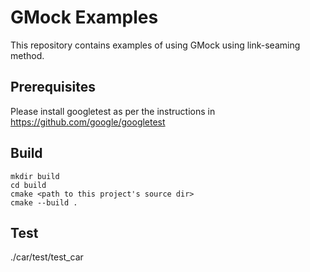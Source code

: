 # GMock Examples

This repository contains examples of using GMock using link-seaming method.

## Prerequisites
Please install googletest as per the instructions in https://github.com/google/googletest

## Build
```
mkdir build
cd build
cmake <path to this project's source dir>
cmake --build .
```

## Test
./car/test/test_car
